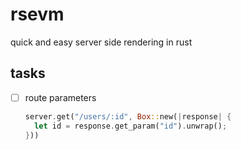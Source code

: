 # rsevm
quick and easy server side rendering in rust

## tasks

- [ ] route parameters
  ```rust
  server.get("/users/:id", Box::new(|response| {
    let id = response.get_param("id").unwrap();
  }))
  ```